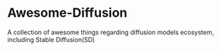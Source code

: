 # Awesome-Diffusion
A collection of awesome things regarding diffusion models ecosystem, including Stable Diffusion(SD)

